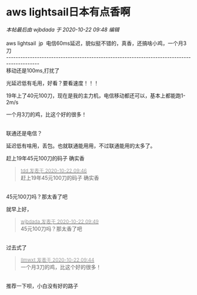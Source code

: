 # aws lightsail日本有点香啊


<i class="pstatus"> 本帖最后由 wjbdada 于 2020-10-22 09:48 编辑 </i><br />
<br />
aws lightsail&nbsp;&nbsp;jp&nbsp;&nbsp;电信60ms延迟，貌似挺不错的，真香，还搞啥小鸡，一个月3刀<br />
--------------------------------------------------------------------------------------------<br />
移动还是100ms,打扰了

光延迟低有毛用，好看？要看速度！！！

19年上了40元100刀，现在是我的主力机，电信移动都还可以，基本上都能跑1-2m/s

一个月3刀的鸡，比这个好的很多！<br />
<br />
<img src="static/image/smiley/default/hug.gif" smilieid="13" border="0" alt="" /><img src="static/image/smiley/default/hug.gif" smilieid="13" border="0" alt="" /><img src="static/image/smiley/default/hug.gif" smilieid="13" border="0" alt="" />

联通还是电信？

延迟低有啥用，丢包。也就联通能用用，不过联通能用的太多了。

赶上19年45元100刀的码子 确实香

<div class="quote"><blockquote><font size="2"><a href="https://www.hostloc.com/forum.php?mod=redirect&amp;goto=findpost&amp;pid=9334626&amp;ptid=757040" target="_blank"><font color="#999999">tdd 发表于 2020-10-22 09:46</font></a></font><br />
赶上19年45元100刀的码子 确实香</blockquote></div><br />
45元100刀吗？那太香了吧

就早上好，

<div class="quote"><blockquote><font size="2"><a href="https://www.hostloc.com/forum.php?mod=redirect&amp;goto=findpost&amp;pid=9334639&amp;ptid=757040" target="_blank"><font color="#999999">wjbdada 发表于 2020-10-22 09:49</font></a></font><br />
45元100刀吗？那太香了吧</blockquote></div><br />
过去式了

<div class="quote"><blockquote><font size="2"><a href="https://www.hostloc.com/forum.php?mod=redirect&amp;goto=findpost&amp;pid=9334610&amp;ptid=757040" target="_blank"><font color="#999999">llmwxt 发表于 2020-10-22 09:44</font></a></font><br />
一个月3刀的鸡，比这个好的很多！</blockquote></div><br />
推荐一下呗，小白没有好的路子

